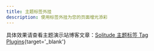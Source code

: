 ```yaml
---
title: 主题标签外挂
description: 使用标签外挂为您的页面增光添彩
---
```


具体效果请查看主题演示站博客文章：[Solitude 主题标签 Tag Plugins](https://www.efu.me/posts/e19cb4b7.html){target='_blank'}